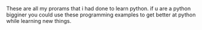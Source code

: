 These are all my prorams that i had done to learn python. if u are a python bigginer you could use these programming examples to get better at python while learning new things.
